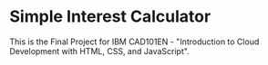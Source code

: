 # Simple Interest Calculator
This is the Final Project for IBM CAD101EN - "Introduction to Cloud Development with HTML, CSS, and JavaScript".
